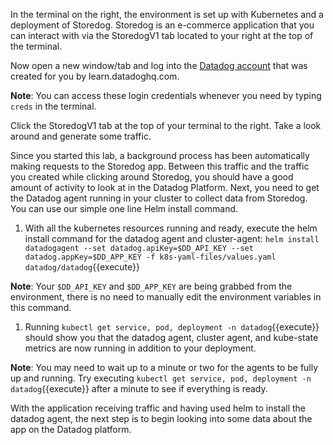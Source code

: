 In the terminal on the right, the environment is set up with Kubernetes and a deployment of Storedog. Storedog is an e-commerce application that you can interact with via the StoredogV1 tab located to your right at the top of the terminal.

Now open a new window/tab and log into the [Datadog account](https://app.datadoghq.com/account/login) that was created for you by learn.datadoghq.com. 

**Note**: You can access these login credentials whenever you need by typing `creds` in the terminal.

Click the StoredogV1 tab at the top of your terminal to the right. Take a look around and generate some traffic.

Since you started this lab, a background process has been automatically making requests to the Storedog app. Between this traffic and the traffic you created while clicking around Storedog, you should have a good amount of activity to look at in the Datadog Platform. Next, you need to get the Datadog agent running in your cluster to collect data from Storedog. You can use our simple one line Helm install command.

1. With all the kubernetes resources running and ready, execute the helm install command for the datadog agent and cluster-agent: `helm install datadogagent --set datadog.apiKey=$DD_API_KEY --set datadog.appKey=$DD_APP_KEY -f k8s-yaml-files/values.yaml datadog/datadog`{{execute}}

**Note**: Your `$DD_API_KEY` and `$DD_APP_KEY` are being grabbed from the environment, there is no need to manually edit the environment variables in this command.

1. Running `kubectl get service, pod, deployment -n datadog`{{execute}} should show you that the datadog agent, cluster agent, and kube-state metrics are now running in addition to your deployment.

**Note**: You may need to wait up to a minute or two for the agents to be fully up and running. Try executing `kubectl get service, pod, deployment -n datadog`{{execute}} after a minute to see if everything is ready. 

With the application receiving traffic and having used helm to install the datadog agent, the next step is to begin looking into some data about the app on the Datadog platform. 